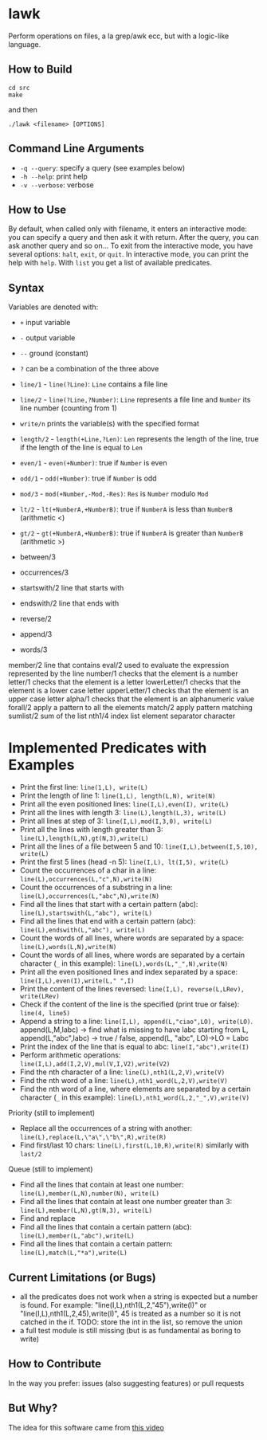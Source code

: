 # lawk
Perform operations on files, a la grep/awk ecc, but with a logic-like language.

## How to Build
```
cd src
make
```
and then
```
./lawk <filename> [OPTIONS]
```

## Command Line Arguments
- `-q --query`: specify a query (see examples below)
- `-h --help`: print help
- `-v --verbose`: verbose

## How to Use
By default, when called only with filename, it enters an interactive mode: you can specify a query and then ask it with return. After the query, you can ask another query and so on... To exit from the interactive mode, you have several options: `halt`, `exit`, or `quit`.
In interactive mode, you can print the help with `help`. With `list` you get a list of available predicates.

## Syntax
Variables are denoted with:
- `+` input variable
- `-` output variable
- `--` ground (constant)
- `?` can be a combination of the three above

- `line/1` - `line(?Line)`: `Line` contains a file line
- `line/2` - `line(?Line,?Number)`: `Line` represents a file line and `Number` its line number (counting from 1)
- `write/n` prints the variable(s) with the specified format
- `length/2` - `length(+Line,?Len)`: `Len` represents the length of the line, true if the length of the line is equal to `Len`
- `even/1` - `even(+Number)`: true if `Number` is even
- `odd/1` - `odd(+Number)`: true if `Number` is odd
- `mod/3` - `mod(+Number,-Mod,-Res)`: `Res` is `Number` modulo `Mod`
- `lt/2` - `lt(+NumberA,+NumberB)`: true if `NumberA` is less than `NumberB` (arithmetic <)
- `gt/2` - `gt(+NumberA,+NumberB)`: true if `NumberA` is greater than `NumberB` (arithmetic >)
- between/3
- occurrences/3
- startswith/2 line that starts with
- endswith/2 line that ends with
- reverse/2
- append/3
- words/3

member/2 line that contains
eval/2 used to evaluate the expression represented by the line
number/1 checks that the element is a number
letter/1 checks that the element is a letter
lowerLetter/1 checks that the element is a lower case letter
upperLetter/1 checks that the element is an upper case letter
alpha/1 checks that the element is an alphanumeric value
forall/2 apply a pattern to all the elements
match/2 apply pattern matching
sumlist/2 sum of the list
nth1/4 index list element separator character

# Implemented Predicates with Examples
- Print the first line: `line(1,L), write(L)`
- Print the length of line 1: `line(1,L), length(L,N), write(N)`
- Print all the even positioned lines: `line(I,L),even(I), write(L)`
- Print all the lines with length 3: `line(L),length(L,3), write(L)`
- Print all lines at step of 3: `line(I,L),mod(I,3,0), write(L)`
- Print all the lines with length greater than 3: `line(L),length(L,N),gt(N,3),write(L)` 
- Print all the lines of a file between 5 and 10: `line(I,L),between(I,5,10), write(L)`
- Print the first 5 lines (head -n 5): `line(I,L), lt(I,5), write(L)`
- Count the occurrences of a char in a line: `line(L),occurrences(L,"c",N),write(N)`
- Count the occurrences of a substring in a line: `line(L),occurrences(L,"abc",N),write(N)`
- Find all the lines that start with a certain pattern (abc): `line(L),startswith(L,"abc"), write(L)`
- Find all the lines that end with a certain pattern (abc): `line(L),endswith(L,"abc"), write(L)`
- Count the words of all lines, where words are separated by a space: `line(L),words(L,N),write(N)`
- Count the words of all lines, where words are separated by a certain character (`_` in this example): `line(L),words(L,"_",N),write(N)`
- Print all the even positioned lines and index separated by a space: `line(I,L),even(I),write(L," ",I)`
- Print the content of the lines reversed: `line(I,L), reverse(L,LRev), write(LRev)`
- Check if the content of the line is the specified (print true or false): `line(4, line5)`
- Append a string to a line: `line(I,L), append(L,"ciao",LO), write(LO)`. append(L,M,labc) -> find what is missing to have labc starting from L, append(L,"abc",labc) -> true / false, append(L, "abc", LO)->LO = Labc  
- Print the index of the line that is equal to abc: `line(I,"abc"),write(I)`
- Perform arithmetic operations: `line(I,L),add(I,2,V),mul(V,I,V2),write(V2)`
- Find the nth character of a line: `line(L),nth1(L,2,V),write(V)`
- Find the nth word of a line: `line(L),nth1_word(L,2,V),write(V)`
- Find the nth word of a line, where elements are separated by a certain character (`_` in this example): `line(L),nth1_word(L,2,"_",V),write(V)`

Priority (still to implement)
- Replace all the occurrences of a string with another: `line(L),replace(L,\"a\",\"b\",R),write(R)`
- Find first/last 10 chars: `line(L),first(L,10,R),write(R)` similarly with `last/2`

Queue (still to implement)
- Find all the lines that contain at least one number: `line(L),member(L,N),number(N), write(L)`
- Find all the lines that contain at least one number greater than 3: `line(L),member(L,N),gt(N,3), write(L)`
- Find and replace
- Find all the lines that contain a certain pattern (abc): `line(L),member(L,"abc"),write(L)`
- Find all the lines that contain a certain pattern: `line(L),match(L,"*a"),write(L)`

<!-- You can also operate on file:
- Count file line: `file(F),count_lines(F,N),writeln(N)`
- Count the occurrences of a char in the file: `file(F),count_chars(F,c,N),writeln(N)`
- Sum of all the length of all the lines: `file(F),count_chars(F,N),writeln(N)`
- Count duplicated lines: `file(F),count_duplicated(F,N),writeln(N)` 
- Count duplicated lines and print those: `file(F),count_duplicated(F,N,L),writeln(N,L)` 

To check
- Find all the lines that contain only numbers: findall(L,(line(L),forall(member(L,N),number(N))),Lines). <-- check
- Find all the lines that, when evaluated, results to a certain value (e.g. 5): findall(L,(line(L),eval(L,5)),Lines).
- HOW TO HANDLE NEGATION?

If you want to count lines, you need to activate count mode with:
`?- count.`
- Count the words of the line
- Count the words of a line, but words are separated by a certain char
- Count the occurrences of a char in a line

- line(I,L), even(I), count(L,C), write(C)
oppure
- ?- count.
- ?- line(I,L), even(I).
- Count the lines that satisfy a particular condition:  -->

## Current Limitations (or Bugs)
- all the predicates does not work when a string is expected but a number is found. For example: "line(I,L),nth1(L,2,\"45\"),write(I)" or "line(I,L),nth1(L,2,45),write(I)", 45 is treated as a number so it is not catched in the if. TODO: store the int in the list, so remove the union
- a full test module is still missing (but is as fundamental as boring to write)

## How to Contribute
In the way you prefer: issues (also suggesting features) or pull requests

## But Why?
The idea for this software came from [this video](https://www.youtube.com/watch?v=kGQNeeRp4sM)